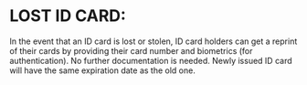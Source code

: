 # LOST ID CARD: 

In the event that an ID card is lost or stolen, ID card holders can get a reprint of their cards by providing their card number and biometrics (for authentication). No further documentation is needed. Newly issued ID card will have the same expiration date as the old one.